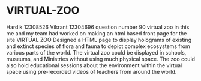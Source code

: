 # VIRTUAL-ZOO
Hardik 12308526
Vikrant 12304696
question number 90 virtual zoo
in this me and my team had worked on making an html based front page for the site VIRTUAL ZOO
Designed a  HTML page to display holograms of existing and extinct species of flora and fauna to depict complex ecosystems from various parts of the world. The virtual zoo could be displayed in schools, museums, and Ministries without using much physical space. The zoo could also hold educational sessions about the environment within the virtual space using pre-recorded videos of teachers from around the world.
